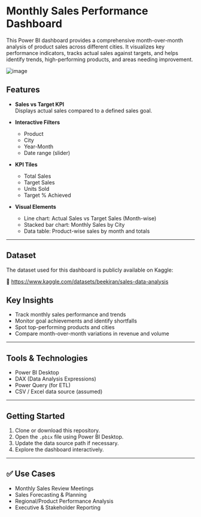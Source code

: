 #  Monthly Sales Performance Dashboard

This Power BI dashboard provides a comprehensive month-over-month analysis of product sales across different cities. It visualizes key performance indicators, tracks actual sales against targets, and helps identify trends, high-performing products, and areas needing improvement.


![image](https://github.com/user-attachments/assets/a1d048d3-57f6-4b08-83d1-92e5c74238c9)

##  Features

- **Sales vs Target KPI**  
  Displays actual sales compared to a defined sales goal.

- **Interactive Filters**
  - Product
  - City
  - Year-Month
  - Date range (slider)

- **KPI Tiles**
  - Total Sales
  - Target Sales
  - Units Sold
  - Target % Achieved

- **Visual Elements**
  - Line chart: Actual Sales vs Target Sales (Month-wise)
  - Stacked bar chart: Monthly Sales by City
  - Data table: Product-wise sales by month and totals

---
## Dataset

The dataset used for this dashboard is publicly available on Kaggle:

🔗 https://www.kaggle.com/datasets/beekiran/sales-data-analysis
##  Key Insights

- Track monthly sales performance and trends
- Monitor goal achievements and identify shortfalls
- Spot top-performing products and cities
- Compare month-over-month variations in revenue and volume

---

## Tools & Technologies

- Power BI Desktop
- DAX (Data Analysis Expressions)
- Power Query (for ETL)
- CSV / Excel data source (assumed)

---

## Getting Started

1. Clone or download this repository.
2. Open the `.pbix` file using Power BI Desktop.
3. Update the data source path if necessary.
4. Explore the dashboard interactively.

---

## ✅ Use Cases

- Monthly Sales Review Meetings
- Sales Forecasting & Planning
- Regional/Product Performance Analysis
- Executive & Stakeholder Reporting
